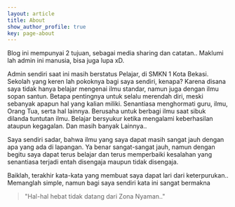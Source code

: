 ```yaml
---
layout: article
title: About
show_author_profile: true
key: page-about
---
```

Blog ini mempunyai 2 tujuan, sebagai media sharing dan catatan.. Maklumi lah admin ini manusia, bisa juga lupa xD.

Admin sendiri saat ini masih berstatus Pelajar, di SMKN 1 Kota Bekasi. Sekolah yang keren lah pokoknya bagi saya sendiri, kenapa? Karena disana saya tidak hanya belajar mengenai ilmu standar, namun juga dengan ilmu sopan santun.
Betapa pentingnya untuk selalu merendah diri, meski sebanyak apapun hal yang kalian miliki. Senantiasa menghormati guru, ilmu, Orang Tua, serta hal lainnya. Berusaha untuk berbagi ilmu saat sibuk dilanda tuntutan ilmu. Belajar bersyukur ketika mengalami keberhasilan ataupun kegagalan. Dan masih banyak Lainnya..

Saya sendiri sadar, bahwa ilmu yang saya dapat masih sangat jauh dengan apa yang ada di lapangan. Ya benar sangat-sangat jauh, namun dengan begitu saya dapat terus belajar dan terus memperbaiki kesalahan yang senantiasa terjadi entah disengaja maupun tidak disengaja.

Baiklah, terakhir kata-kata yang membuat saya dapat lari dari keterpurukan.. Memanglah simple, namun bagi saya sendiri kata ini sangat bermakna
> "Hal-hal hebat tidak datang dari Zona Nyaman.."
